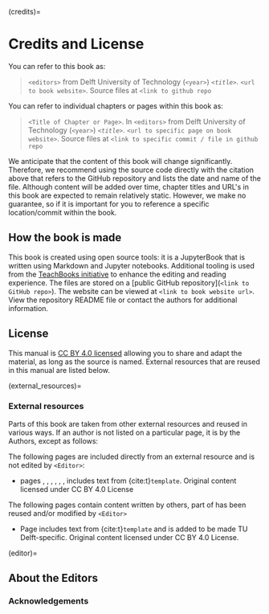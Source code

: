 (credits)=
# Credits and License

You can refer to this book as:

> `<editors>` from Delft University of Technology (`<year>`) _`<title>`_. `<url to book website>`. Source files at `<link to github repo`

You can refer to individual chapters or pages within this book as:

> `<Title of Chapter or Page>`. In `<editors>` from Delft University of Technology (`<year>`) _`<title>`_. `<url to specific page on book website>`. Source files at `<link to specific commit / file in github repo`

We anticipate that the content of this book will change significantly. Therefore, we recommend using the source code directly with the citation above that refers to the GitHub repository and lists the date and name of the file. Although content will be added over time, chapter titles and URL's in this book are expected to remain relatively static. However, we make no guarantee, so if it is important for you to reference a specific location/commit within the book.

## How the book is made

This book is created using open source tools: it is a JupyterBook that is written using Markdown and Jupyter notebooks. Additional tooling is used from the [TeachBooks initiative](https://teachbooks.io/) to enhance the editing and reading experience. The files are stored on a [public GitHub repository](`<link to GitHub repo>`). The website can be viewed at `<link to book website url>`. View the repository README file or contact the authors for additional information.

## License
This manual is [CC BY 4.0 licensed](https://creativecommons.org/licenses/by/4.0/) allowing you to share and adapt the material, as long as the source is named. External resources that are reused in this manual are listed below.

(external_resources)=
### External resources

Parts of this book are taken from other external resources and reused in various ways. If an author is not listed on a particular page, it is by the Authors, except as follows:

The following pages are included directly from an external resource and is not edited by `<Editor>`:
- pages [](./exercises.md), [](./exercises/002.md), [](./exercises/003.md), [](./exercises/004.md), [](./exercises/005.md), [](./exercises/006.md), [](./exercises/summary.md) includes text from {cite:t}`template`. Original content licensed under CC BY 4.0 License

The following pages contain content written by others, part of has been reused and/or modified by `<Editor>`
- Page [](./exercises/001.md) includes text from {cite:t}`template` and is added to be made TU Delft-specific. Original content licensed under CC BY 4.0 License. 


(editor)=
## About the Editors

### Acknowledgements
